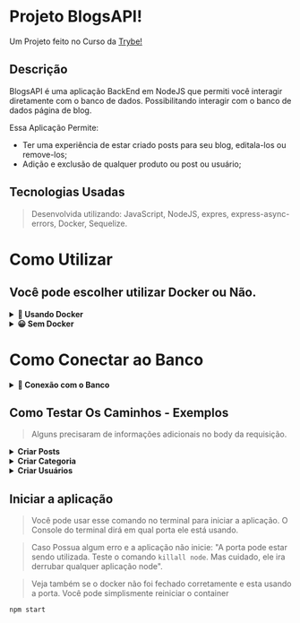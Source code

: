 # Projeto BlogsAPI!

Um Projeto feito no Curso da [Trybe!](https://www.betrybe.com/?utm_source=google&utm_medium=cpc&utm_campaign=pmax2&utm_content=ad1&gclid=CjwKCAjwv-GUBhAzEiwASUMm4gMsCoYbJWRZ4clNLOZqEP2NE69bHKEUuKKfcouMLG1L4MSPbR71CRoCHiYQAvD_BwE)

## Descrição
BlogsAPI é uma aplicação BackEnd em NodeJS que permiti você interagir diretamente com o banco de dados. Possibilitando interagir com o banco de dados página de blog.
 
Essa Aplicação Permite:

-  Ter uma experiência de estar criado posts para seu blog, editala-los ou remove-los;
-  Adição e exclusão de qualquer produto ou post ou usuário;

## Tecnologias Usadas

> Desenvolvida utilizando: JavaScript, NodeJS, expres, express-async-errors, Docker, Sequelize.

# Como Utilizar

## Você pode escolher utilizar Docker ou Não.

<details>
  <summary><strong>🐳 Usando Docker</strong></summary><br />
 
  > Rode os serviços `node` e `db` com o comando `docker-compose up -d`.
  - Lembre-se de parar o `mysql` se estiver usando localmente na porta padrão (`3306`), ou adapte, caso queria fazer uso da aplicação em containers;
  - Esses serviços irão inicializar um container chamado `blogs_api` e outro chamado `blogs_api_db`;
  - A partir daqui você pode rodar o container `blogs_api` via CLI ou abri-lo no VS Code.

  > Use o comando `docker exec -it blogs_api bash`.
  - Ele te dará acesso ao terminal interativo do container criado pelo compose, que está rodando em segundo plano.

  > Instale as dependências [**Caso existam**] com `npm install`
  <br />
</details>

<details>
  <summary><strong>😀 Sem Docker</strong></summary><br />
 
  > Instale as dependências [**Caso existam**] com `npm install`

  ⚠ Atenção ⚠ Não rode o comando npm audit fix! Ele atualiza várias dependências do projeto, e essa atualização gera conflitos com o avaliador.

  ✨ **Dica:** Para rodar o projeto desta forma, obrigatoriamente você deve ter o `node` instalado em seu computador.

  ✨ **Dica:** O avaliador espera que a versão do `node` utilizada seja a 16.
  <br />
</details>

# Como Conectar ao Banco

<details>
  <summary><strong>🎲 Conexão com o Banco</strong></summary><br />

## Crie o Banco

:warning: **IMPORTANTE!**
**A senha do Banco é Password**

```javascript
require('dotenv').config(); // não se esqueça de configurar suas variáveis de ambiente aqui na configuração

  const connection = mysql.createPool({
  host: process.env.MYSQL_HOST,
  user: process.env.MYSQL_USER,
  password: process.env.MYSQL_PASSWORD,
  database: process.env.MYSQL_DATABASE || 'StoreManager',
});
```

Para os testes rodarem corretamente, na raiz do projeto **renomeie o arquivo `.env.example` para `.env`** com as variáveis de ambiente. Por exemplo, caso o seu usuário SQL seja `nome` e a senha `1234` seu arquivo ficará desta forma:

```
MYSQL_HOST=localhost
MYSQL_USER=nome
MYSQL_PASSWORD=1234
MYSQL_DATABASE=blogs-api
PORT=3000
```

##### :warning: Atenção

- **Variáveis de ambiente além das especificadas acima não são suportadas, pois não são esperadas pelo avaliador do projeto.**

- A variável **PORT** do arquivo `.env` deve ser utilizada para a conexão com o servidor.

Com essas configurações, enquanto estiver na máquina local, o banco será executado normalmente via localhost (possibilitando os testes via `npm test`).
Como o arquivo `.env` não será enviado para o GitHub (não se preocupe com isso, pois já está configurado no `.gitignore`), use o arquivo  `.envDev`. Ela está pronta. Caso queira mudar algo, sinta-se avontade.
  <br />
</details>

## Como Testar Os Caminhos - Exemplos

> Alguns precisaram de informações adicionais no body da requisição.

<details>
  <summary><strong>Criar Posts</strong></summary><br />
  Você precisa da autorização.
  No produto, isso vem atrávez do token.
  A authorização é dada para todo user quando se cria o email ou requesita.
  Coloque na aba de *headers* com o nome: "Authorization";
  
  > Pegar todos os Posts **GET**
``
http://localhost:3000/post``

> Pegar Posts pelo ID **GET**. Precisa ser um ID que exista. Se não retornará um erro!
``http://localhost:3000/post/2``


> Criar novos Posts **POST**
`[http://localhost:3000/post``

```
  {
    "title": "Latest updates, August 1st",
    "content": "The whole text for the blog post goes here in this key"
  } 
```

> Editar um Produto **PUT**. Você precisa passar um id existente!
``http://localhost:3000/products/4``

```
  {
    "title": "Latest updates, August 1st",
    "content": "The whole text for the blog post goes here in this key"
  }
```

> Deletar um Post **Delete**. Você precisa passar um id existente!
``http://localhost:3000/products/4``
 
  <br />
</details>


<details>
  <summary><strong>Criar Categoria</strong></summary><br />
  Você precisa da autorização.
  No produto, isso vem atrávez do token.
  A authorização é dada para todo user quando se cria o email ou requesita.
  Coloque na aba de *headers* com o nome: "Authorization";
  
  > Criar uma nova categoria **POST**
``http://localhost:3000/categories``

```
 {
   "name": "Typescript"
 }
```

> Pegar todas as categorias **GET**
``http://localhost:3000/categories``

  <br />
</details>

<details>
  <summary><strong>Criar Usuários</strong></summary><br />
  
  > Criar um novo user **POST**
``http://localhost:3000/user``

```
  {
    "displayName": "mario fernando",
    "email": "testando@email.com",
    "password": "123446",
    "image": "http://4.bp.blogspot.com/_YA50adQ-7vQ/S1gfR_6ufpI/AAAAAAAAAAk/1ErJGgRWZDg/S45/brett.png"
  } 
```

> Logar como usuário **POST**
``http://localhost:3000/login``

```
  {
    "email": "lewishamilton@gmail.com",
    "password": "123456"
  },
```

  <br />
</details>

## Iniciar a aplicação

> Você pode usar esse comando no terminal para iniciar a aplicação. O Console do terminal dirá em qual porta ele está usando. 

> Caso Possua algum erro e a aplicação não inicie: "A porta pode estar sendo utilizada. Teste o comando ``killall node``. 
> Mas cuidado, ele ira derrubar qualquer aplicação node".

> Veja também se o docker não foi fechado corretamente e esta usando a porta. Você pode simplismente reiniciar o container

``npm start``


